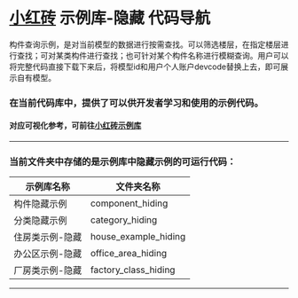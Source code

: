 # [小红砖](www.bos.xyz) 示例库-隐藏 代码导航


构件查询示例，是对当前模型的数据进行按需查找。可以筛选楼层，在指定楼层进行查找；可对某类构件进行查找；也可针对某个构件名称进行模糊查询。用户可以将完整代码直接下载下来后，将模型id和用户个人账户devcode替换上去，即可展示自有模型。

### 在当前代码库中，提供了可以供开发者学习和使用的示例代码。

#### 对应可视化参考，可前往[小红砖示例库](https://www.bos.xyz/examples/)

---

### 当前文件夹中存储的是示例库中隐藏示例的可运行代码：

示例库名称 | 文件夹名称 
------------ | ------------- 
构件隐藏示例 | component_hiding
分类隐藏示例 | category_hiding
住房类示例-隐藏 | house_example_hiding
办公区示例-隐藏 | office_area_hiding
厂房类示例-隐藏 | factory_class_hiding

---
